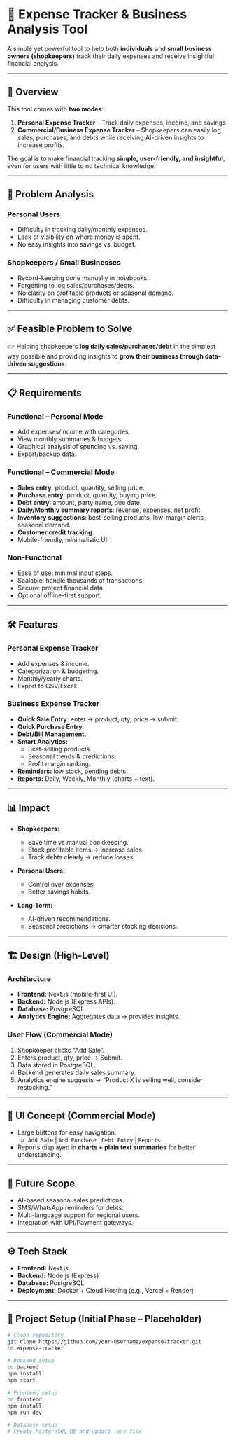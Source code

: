 # 📘 Expense Tracker & Business Analysis Tool  

A simple yet powerful tool to help both **individuals** and **small business owners (shopkeepers)** track their daily expenses and receive insightful financial analysis.  

---

## 🚀 Overview  

This tool comes with **two modes**:  

1. **Personal Expense Tracker** – Track daily expenses, income, and savings.  
2. **Commercial/Business Expense Tracker** – Shopkeepers can easily log sales, purchases, and debts while receiving AI-driven insights to increase profits.  

The goal is to make financial tracking **simple, user-friendly, and insightful**, even for users with little to no technical knowledge.  

---

## 🛑 Problem Analysis  

### Personal Users  
- Difficulty in tracking daily/monthly expenses.  
- Lack of visibility on where money is spent.  
- No easy insights into savings vs. budget.  

### Shopkeepers / Small Businesses  
- Record-keeping done manually in notebooks.  
- Forgetting to log sales/purchases/debts.  
- No clarity on profitable products or seasonal demand.  
- Difficulty in managing customer debts.  

---

## ✅ Feasible Problem to Solve  

👉 Helping shopkeepers **log daily sales/purchases/debt** in the simplest way possible and providing insights to **grow their business through data-driven suggestions**.  

---

## 📋 Requirements  

### Functional – Personal Mode  
- Add expenses/income with categories.  
- View monthly summaries & budgets.  
- Graphical analysis of spending vs. saving.  
- Export/backup data.  

### Functional – Commercial Mode  
- **Sales entry**: product, quantity, selling price.  
- **Purchase entry**: product, quantity, buying price.  
- **Debt entry**: amount, party name, due date.  
- **Daily/Monthly summary reports**: revenue, expenses, net profit.  
- **Inventory suggestions**: best-selling products, low-margin alerts, seasonal demand.  
- **Customer credit tracking**.  
- Mobile-friendly, minimalistic UI.  

### Non-Functional  
- Ease of use: minimal input steps.  
- Scalable: handle thousands of transactions.  
- Secure: protect financial data.  
- Optional offline-first support.  

---

## 🛠️ Features  

### Personal Expense Tracker  
- Add expenses & income.  
- Categorization & budgeting.  
- Monthly/yearly charts.  
- Export to CSV/Excel.  

### Business Expense Tracker  
- **Quick Sale Entry:** enter → product, qty, price → submit.  
- **Quick Purchase Entry.**  
- **Debt/Bill Management.**  
- **Smart Analytics:**  
  - Best-selling products.  
  - Seasonal trends & predictions.  
  - Profit margin ranking.  
- **Reminders:** low stock, pending debts.  
- **Reports:** Daily, Weekly, Monthly (charts + text).  

---

## 📊 Impact  

- **Shopkeepers:**  
  - Save time vs manual bookkeeping.  
  - Stock profitable items → increase sales.  
  - Track debts clearly → reduce losses.  

- **Personal Users:**  
  - Control over expenses.  
  - Better savings habits.  

- **Long-Term:**  
  - AI-driven recommendations.  
  - Seasonal predictions → smarter stocking decisions.  

---

## 🏗️ Design (High-Level)  

### Architecture  
- **Frontend:** Next.js (mobile-first UI).  
- **Backend:** Node.js (Express APIs).  
- **Database:** PostgreSQL.  
- **Analytics Engine:** Aggregates data → provides insights.  

### User Flow (Commercial Mode)  
1. Shopkeeper clicks “Add Sale”.  
2. Enters product, qty, price → Submit.  
3. Data stored in PostgreSQL.  
4. Backend generates daily sales summary.  
5. Analytics engine suggests → “Product X is selling well, consider restocking.”  

---

## 📱 UI Concept (Commercial Mode)  

- Large buttons for easy navigation:  
  - `Add Sale` | `Add Purchase` | `Debt Entry` | `Reports`  
- Reports displayed in **charts + plain text summaries** for better understanding.  

---

## 🔮 Future Scope  

- AI-based seasonal sales predictions.  
- SMS/WhatsApp reminders for debts.  
- Multi-language support for regional users.  
- Integration with UPI/Payment gateways.  

---

## ⚙️ Tech Stack  

- **Frontend:** Next.js  
- **Backend:** Node.js (Express)  
- **Database:** PostgreSQL  
- **Deployment:** Docker + Cloud Hosting (e.g., Vercel + Render)  

---

## 📂 Project Setup (Initial Phase – Placeholder)  

```bash
# Clone repository
git clone https://github.com/your-username/expense-tracker.git
cd expense-tracker

# Backend setup
cd backend
npm install
npm start

# Frontend setup
cd frontend
npm install
npm run dev

# Database setup
# Create PostgreSQL DB and update .env file

